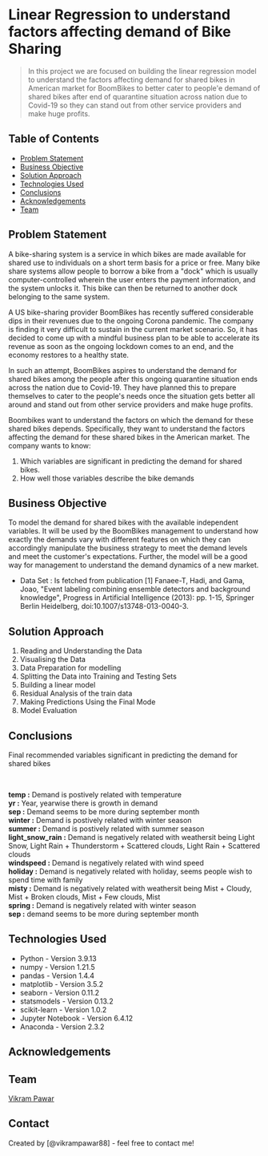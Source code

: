 # Linear Regression to understand factors affecting demand of Bike Sharing
> In this project we are focused on building the linear regression model to understand the factors affecting demand for shared bikes in American market for BoomBikes to better cater to people'e demand of shared bikes after end of quarantine situation across nation due to Covid-19 so they can stand out from other service providers and make huge profits.


## Table of Contents
* [Problem Statement](#problem-statement)
* [Business Objective](#business-objective)
* [Solution Approach](#analysis-approach)
* [Technologies Used](#technologies-used)
* [Conclusions](#conclusions)
* [Acknowledgements](#acknowledgements)
* [Team](#team)

<!-- You can include any other section that is pertinent to your problem -->

## Problem Statement
A bike-sharing system is a service in which bikes are made available for shared use to individuals on a short term basis for a price or free. Many bike share systems allow people to borrow a bike from a "dock" which is usually computer-controlled wherein the user enters the payment information, and the system unlocks it. This bike can then be returned to another dock belonging to the same system.


A US bike-sharing provider BoomBikes has recently suffered considerable dips in their revenues due to the ongoing Corona pandemic. The company is finding it very difficult to sustain in the current market scenario. So, it has decided to come up with a mindful business plan to be able to accelerate its revenue as soon as the ongoing lockdown comes to an end, and the economy restores to a healthy state. 


In such an attempt, BoomBikes aspires to understand the demand for shared bikes among the people after this ongoing quarantine situation ends across the nation due to Covid-19. They have planned this to prepare themselves to cater to the people's needs once the situation gets better all around and stand out from other service providers and make huge profits.


Boombikes want to understand the factors on which the demand for these shared bikes depends. Specifically, they want to understand the factors affecting the demand for these shared bikes in the American market. The company wants to know:

1. Which variables are significant in predicting the demand for shared bikes.
2. How well those variables describe the bike demands

## Business Objective
To model the demand for shared bikes with the available independent variables. 
It will be used by the BoomBikes management to understand how exactly the demands vary with different features on which they can accordingly manipulate the business strategy to meet the demand levels and meet the customer's expectations. 
Further, the model will be a good way for management to understand the demand dynamics of a new market.

- Data Set : 
Is fetched from publication
[1] Fanaee-T, Hadi, and Gama, Joao, "Event labeling combining ensemble detectors and background knowledge", Progress in Artificial Intelligence (2013): pp. 1-15, Springer Berlin Heidelberg, doi:10.1007/s13748-013-0040-3.


## Solution Approach
1. Reading and Understanding the Data
2. Visualising the Data
3. Data Preparation for modelling
4. Splitting the Data into Training and Testing Sets
5. Building a linear model
6. Residual Analysis of the train data
7. Making Predictions Using the Final Mode
8. Model Evaluation

## Conclusions

Final recommended variables significant in predicting the demand for shared bikes

<br/>

__temp :__ Demand is postively related with temperature
<br/>
__yr :__ Year, yearwise there is growth in demand
<br/>
__sep :__ Demand seems to be more during september month
<br/>
__winter :__ Demand is postively related with winter season
<br/>
__summer :__ Demand is postively related with summer season
<br/>
__light_snow_rain :__ Demand is negatively related with weathersit being Light Snow, Light Rain + Thunderstorm + Scattered clouds, Light Rain + Scattered clouds
<br/>
__windspeed :__ Demand is negatively related with wind speed
<br/>
__holiday :__ Demand is negatively related with holiday, seems people wish to spend time with family
<br/>
__misty :__ Demand is negatively related with weathersit being Mist + Cloudy, Mist + Broken clouds, Mist + Few clouds, Mist
<br/>
__spring :__ Demand is negatively related with winter season
<br/>
__sep :__ demand seems to be more during september month
<br/>

## Technologies Used
- Python - Version 3.9.13
- numpy - Version 1.21.5
- pandas - Version 1.4.4
- matplotlib - Version 3.5.2
- seaborn - Version 0.11.2
- statsmodels - Version 0.13.2
- scikit-learn - Version 1.0.2
- Jupyter Notebook - Version 6.4.12
- Anaconda - Version 2.3.2

## Acknowledgements

## Team
[Vikram Pawar](https://www.linkedin.com/in/vikrampawar88/)


## Contact
Created by [@vikrampawar88] - feel free to contact me!



<!-- Optional -->
<!-- ## License -->
<!-- This project is open source and available under the [... License](). -->

<!-- You don't have to include all sections - just the one's relevant to your project -->
